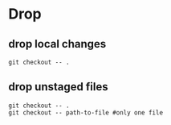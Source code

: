 # Drop

## drop local changes
```
git checkout -- .
```

## drop unstaged files
```
git checkout -- .
git checkout -- path-to-file #only one file
```
